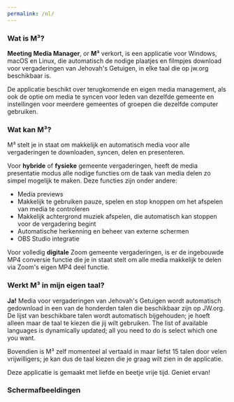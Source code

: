 ```yaml
---
permalink: /nl/
---
```

  
### Wat is M³?

**Meeting Media Manager**, or **M³** verkort, is een applicatie voor Windows, macOS en Linux, die automatisch de nodige plaatjes en filmpjes download voor vergaderingen van Jehovah's Getuigen, in elke taal die op jw.org beschikbaar is.

De applicatie beschikt over terugkomende en eigen media management, als ook de optie om media te syncen voor leden van dezelfde gemeente en instellingen voor meerdere gemeentes of groepen die dezelfde computer gebruiken.

### Wat kan M³?

M³ stelt je in staat om makkelijk en automatisch media voor alle vergaderingen te downloaden, syncen, delen en presenteren.

Voor **hybride** of **fysieke** gemeente vergaderingen, heeft de media presentatie modus alle nodige functies om de taak van media delen zo simpel mogelijk te maken. Deze functies zijn onder andere:

- Media previews
- Makkelijk te gebruiken pauze, spelen en stop knoppen om het afspelen van media te controleren
- Makkelijk achtergrond muziek afspelen, die automatisch kan stoppen voor de vergadering begint
- Automatische herkenning en beheer van externe schermen
- OBS Studio integratie

Voor volledig **digitale** Zoom gemeente vergaderingen, is er de ingebouwde MP4 conversie functie die je in staat stelt om alle media makkelijk te delen via Zoom's eigen MP4 deel functie.

### Werkt M³ in mijn eigen taal?

**Ja!** Media voor vergaderingen van Jehovah's Getuigen wordt automatisch gedownload in een van de honderden talen die beschikbaar zijn op JW.org. De lijst van beschikbare talen wordt automatisch bijgehouden; je hoeft alleen maar de taal te kiezen die jij wilt gebruiken. The list of available languages is dynamically updated; all you need to do is select which one you want.

Bovendien is M³ zelf momenteel al vertaald in maar liefst 15 talen door velen vrijwilligers; je kan dus de taal kiezen die je graag wilt zien in de applicatie.

Deze applicatie is gemaakt met liefde en beetje vrije tijd. Geniet ervan!

### Schermafbeeldingen
